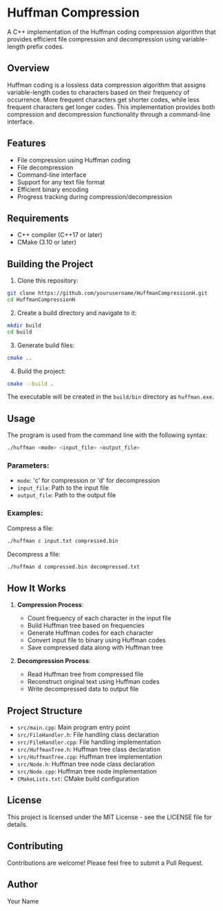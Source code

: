 # Huffman Compression

A C++ implementation of the Huffman coding compression algorithm that provides efficient file compression and decompression using variable-length prefix codes.

## Overview

Huffman coding is a lossless data compression algorithm that assigns variable-length codes to characters based on their frequency of occurrence. More frequent characters get shorter codes, while less frequent characters get longer codes. This implementation provides both compression and decompression functionality through a command-line interface.

## Features

- File compression using Huffman coding
- File decompression
- Command-line interface
- Support for any text file format
- Efficient binary encoding
- Progress tracking during compression/decompression

## Requirements

- C++ compiler (C++17 or later)
- CMake (3.10 or later)

## Building the Project

1. Clone this repository:
```bash
git clone https://github.com/yourusername/HuffmanCompressionH.git
cd HuffmanCompressionH
```

2. Create a build directory and navigate to it:
```bash
mkdir build
cd build
```

3. Generate build files:
```bash
cmake ..
```

4. Build the project:
```bash
cmake --build .
```

The executable will be created in the `build/bin` directory as `huffman.exe`.

## Usage

The program is used from the command line with the following syntax:

```bash
./huffman <mode> <input_file> <output_file>
```

### Parameters:
- `mode`: 'c' for compression or 'd' for decompression
- `input_file`: Path to the input file
- `output_file`: Path to the output file

### Examples:

Compress a file:
```bash
./huffman c input.txt compressed.bin
```

Decompress a file:
```bash
./huffman d compressed.bin decompressed.txt
```

## How It Works

1. **Compression Process**:
   - Count frequency of each character in the input file
   - Build Huffman tree based on frequencies
   - Generate Huffman codes for each character
   - Convert input file to binary using Huffman codes
   - Save compressed data along with Huffman tree

2. **Decompression Process**:
   - Read Huffman tree from compressed file
   - Reconstruct original text using Huffman codes
   - Write decompressed data to output file

## Project Structure

- `src/main.cpp`: Main program entry point
- `src/FileHandler.h`: File handling class declaration
- `src/FileHandler.cpp`: File handling implementation
- `src/HuffmanTree.h`: Huffman tree class declaration
- `src/HuffmanTree.cpp`: Huffman tree implementation
- `src/Node.h`: Huffman tree node class declaration
- `src/Node.cpp`: Huffman tree node implementation
- `CMakeLists.txt`: CMake build configuration

## License

This project is licensed under the MIT License - see the LICENSE file for details.

## Contributing

Contributions are welcome! Please feel free to submit a Pull Request.

## Author

Your Name
